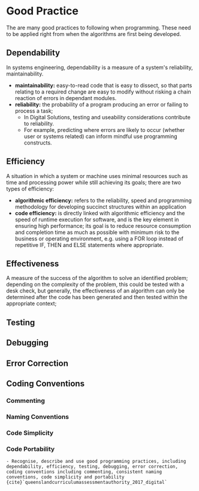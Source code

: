 # Good Practice

The are many good practices to following when programming. These need to be applied right from when the algorithms are first being developed.

## Dependability

In systems engineering, dependability is a measure of a system's reliability, maintainability.

- **maintainability:** easy-to-read code that is easy to dissect, so that parts relating to a required change are easy to modify without risking a chain reaction of errors in dependant modules.
- **reliability:** the probability of a program producing an error or failing to process a task;
  - In Digital Solutions, testing and useability considerations contribute to reliability.
  - For example, predicting where errors are likely to occur (whether user or systems related) can inform mindful use programming constructs.

## Efficiency

A situation in which a system or machine uses minimal resources such as time and processing power while still achieving its goals; there are two types of efficiency:

- **algorithmic efficiency:** refers to the reliability, speed and programming methodology for developing succinct structures within an application
- **code efficiency:** is directly linked with algorithmic efficiency and the speed of runtime execution for software, and is the key element in ensuring high performance; its goal is to reduce resource consumption and completion time as much as possible with minimum risk to the business or operating environment, e.g. using a FOR loop instead of repetitive IF, THEN and ELSE statements where appropriate.

## Effectiveness

A measure of the success of the algorithm to solve an identified problem; depending on the complexity of the problem, this could be tested with a desk check, but generally, the effectiveness of an algorithm can only be determined after the code has been generated and then tested within the appropriate context;

## Testing


## Debugging


## Error Correction


## Coding Conventions

### Commenting


### Naming Conventions


### Code Simplicity


### Code Portability


```{admonition} Unit 1 subject matter covered:
- Recognise, describe and use good programming practices, including dependability, efficiency, testing, debugging, error correction, coding conventions including commenting, consistent naming conventions, code simplicity and portability
{cite}`queenslandcurriculumassessmentauthority_2017_digital`
```